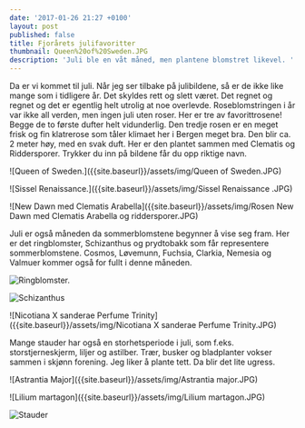 ```yaml
---
date: '2017-01-26 21:27 +0100'
layout: post
published: false
title: Fjorårets julifavoritter
thumbnail: Queen%20of%20Sweden.JPG
description: 'Juli ble en våt måned, men plantene blomstret likevel. '
---
```


Da er vi kommet til juli. Når jeg ser tilbake på julibildene, så er de ikke like mange som i tidligere år. Det skyldes rett og slett været. Det regnet og regnet og det er egentlig helt utrolig at noe overlevde. Roseblomstringen i år var ikke all verden, men ingen juli uten roser. Her er tre av favorittrosene! Begge de to første dufter helt vidunderlig. Den tredje rosen er en meget frisk og fin klatrerose som tåler klimaet her i Bergen meget bra. Den blir ca. 2 meter høy, med en svak duft. Her er den plantet sammen med Clematis og Riddersporer.
Trykker du inn på bildene får du opp riktige navn.

![Queen of Sweden.]({{site.baseurl}}/assets/img/Queen of Sweden.JPG)

![Sissel Renaissance.]({{site.baseurl}}/assets/img/Sissel Renaissance .JPG)

![New Dawn med Clematis Arabella]({{site.baseurl}}/assets/img/Rosen New Dawn med Clematis Arabella og riddersporer.JPG)

<!--more-->

Juli er også måneden da sommerblomstene begynner å vise seg fram. Her er det ringblomster,  Schizanthus og prydtobakk som får representere sommerblomstene. Cosmos, Løvemunn, Fuchsia, Clarkia, Nemesia og Valmuer kommer også for fullt i denne måneden. 

![Ringblomster.]({{site.baseurl}}/assets/img/Ringblomster.JPG)

![Schizanthus]({{site.baseurl}}/assets/img/Schizanthus.JPG)

![Nicotiana X sanderae Perfume Trinity]({{site.baseurl}}/assets/img/Nicotiana X sanderae Perfume Trinity.JPG)

Mange stauder har også en storhetsperiode i juli, som f.eks. storstjerneskjerm, liljer og astilber. Trær, busker og bladplanter vokser sammen i skjønn forening. Jeg liker å plante tett. Da blir det lite ugress. 

![Astrantia Major]({{site.baseurl}}/assets/img/Astrantia major.JPG)

![Lilium martagon]({{site.baseurl}}/assets/img/Lilium martagon.JPG)

![Stauder]({{site.baseurl}}/assets/img/Stauder.JPG)

 






